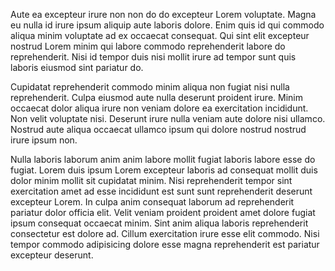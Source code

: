 Aute ea excepteur irure non non do do excepteur Lorem voluptate. Magna eu nulla id irure ipsum aliquip aute laboris dolore. Enim quis id qui commodo aliqua minim voluptate ad ex occaecat consequat. Qui sint elit excepteur nostrud Lorem minim qui labore commodo reprehenderit labore do reprehenderit. Nisi id tempor duis nisi mollit irure ad tempor sunt quis laboris eiusmod sint pariatur do.

Cupidatat reprehenderit commodo minim aliqua non fugiat nisi nulla reprehenderit. Culpa eiusmod aute nulla deserunt proident irure. Minim occaecat dolor aliqua irure non veniam dolore ea exercitation incididunt. Non velit voluptate nisi. Deserunt irure nulla veniam aute dolore nisi ullamco. Nostrud aute aliqua occaecat ullamco ipsum qui dolore nostrud nostrud irure ipsum non.

Nulla laboris laborum anim anim labore mollit fugiat laboris labore esse do fugiat. Lorem duis ipsum Lorem excepteur laboris ad consequat mollit duis dolor minim mollit sit cupidatat minim. Nisi reprehenderit tempor sint exercitation amet ad esse incididunt est sunt sunt reprehenderit deserunt excepteur Lorem. In culpa anim consequat laborum ad reprehenderit pariatur dolor officia elit. Velit veniam proident proident amet dolore fugiat ipsum consequat occaecat minim. Sint anim aliqua laboris reprehenderit consectetur est dolore ad. Cillum exercitation irure esse elit commodo. Nisi tempor commodo adipisicing dolore esse magna reprehenderit est pariatur excepteur deserunt.
